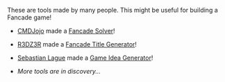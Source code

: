 These are tools made by many people. This might be useful for building a Fancade game!

- [CMDJojo](https://twitter.com/cmdjojo) made a [Fancade Solver](https://github.com/CMDJojo/FancadeSolvers)!

- [R3DZ3R](https://r3dz3r.github.io) made a [Fancade Title Generator](https://r3dz3r.github.io/fancade/titlegenerator)!

- [Sebastian Lague](https://www.youtube.com/c/SebastianLague) made a [Game Idea Generator](https://seblague.github.io/ideagenerator/)!

- *More tools are in discovery...*